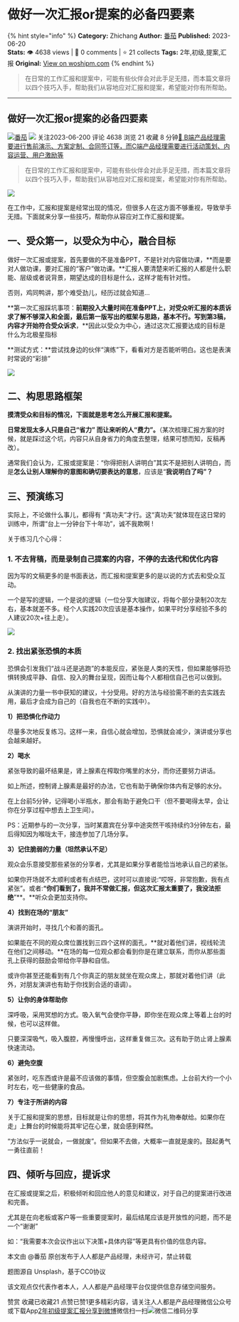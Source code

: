 # 做好一次汇报or提案的必备四要素
{% hint style="info" %}
**Category:** Zhichang
**Author:** [番茄](https://www.woshipm.com/u/1354691)
**Published:** 2023-06-20  
**Stats:** 👁️ 4638 views | 💬 0 comments | ⭐ 21 collects
**Tags:** 2年,初级,提案,汇报
**Original:** [View on woshipm.com](https://www.woshipm.com/zhichang/5708794.html)
{% endhint %}
> 在日常的工作汇报和提案中，可能有些伙伴会对此手足无措，而本篇文章将以四个技巧入手，帮助我们从容地应对汇报和提案，希望能对你有所帮助。

---

## 做好一次汇报or提案的必备四要素

[![](https://static.woshipm.com/APP_U_202207_20220707124517_5146.jpeg?imageView2/1/w/72/h/72/q/100)](https://www.woshipm.com/u/1354691)[番茄](https://www.woshipm.com/u/1354691) ![](https://static.woshipm.com/tag/1101_1@2x.png) 关注2023-06-200 评论 4638 浏览 21 收藏 8 分钟[🔗 B端产品经理需要进行售前演示、方案定制、合同签订等，而C端产品经理需要进行活动策划、内容运营、用户激励等](https://ke.qidianla.com/courses/bcpm)

> 在日常的工作汇报和提案中，可能有些伙伴会对此手足无措，而本篇文章将以四个技巧入手，帮助我们从容地应对汇报和提案，希望能对你有所帮助。

![](https://image.woshipm.com/2023/04/14/ad7c36de-daa1-11ed-af94-00163e0b5ff3.png)

在工作中，汇报和提案是经常出现的情况，但很多人在这方面不够重视，导致举手无措。下面就来分享一些技巧，帮助你从容应对工作汇报和提案。

## 一、受众第一，以受众为中心，融合目标

做好一次汇报或提案，首先要做的不是准备PPT，不是针对内容做功课，**而是要对人做功课，要对汇报的“客户”做功课。**汇报人要清楚来听汇报的人都是什么职能、层级或者说背景，期望达成的目标是什么，这样才能有针对性。

否则，鸡同鸭讲，那个难受劲儿，经历过就会知道…

**第一次汇报踩坑事项：**前期投入大量时间在准备PPT上，对受众听汇报的本质诉求了解不够深入和全面，最后第一版写出的框架与思路，基本不行。写到第3稿，内容才开始符合受众诉求**，**因此以受众为中心，通过这次汇报要达成的目标是什么为北极星指标

**测试方式：**尝试找身边的伙伴“演练”下，看看对方是否能听明白。这也是表演时常说的“彩排”

![](https://image.woshipm.com/wp-files/2022/12/SQamstpiq1Ler7nAq04T.png)

## 二、构思思路框架

**摸清受众和目标的情况，下面就是思考怎么开展汇报和提案。**

**日常发现太多人只是自己“省力” 而让来听的人“费力”。**（某次梳理汇报方案的时候，就是踩过这个坑，内容只从自身省力的角度去整理，结果可想而知，反稿再改）。

通常我们会认为，汇报或提案是：“你得把别人讲明白”其实不是把别人讲明白，而是**怎么让别人理解你的意图和确切要表达的意思**，应该是“**我说明白了吗”？**

## 三、预演练习

实际上，不论做什么事儿，都得有 “真功夫”才行。这“真功夫”就体现在这日常的训练中，所谓“台上一分钟台下十年功”，诚不我欺啊 !

关于练习几个心得：

### 1\. 不去背稿，而是录制自己提案的内容，不停的去迭代和优化内容

因为写的文稿更多的是书面表达，而汇报和提案更多的是以说的方式去和受众互动。

一个是写的逻辑，一个是说的逻辑（一位分享大咖建议，将每个部分录制20次左右，基本就差不多。经个人实践20次应该是基本操作，如果平时分享经验不多的人建议20次+往上走）。

![](https://image.woshipm.com/wp-files/2022/12/c2PLS2PvdryDXsOJBxUc.png)

### 2\. 找出紧张恐惧的本质

恐惧会引发我们“战斗还是逃跑”的本能反应，紧张是人类的天性，但如果能够将恐惧转换成平静、自信、投入的舞台呈现，因而让每个人都相信自己也可以做到。

从演讲的力量一书中获知的建议，十分受用。好的方法与经验需不断的去实践去用，最后才会成为自己的（自我也在不断的实践中）。

**1）把恐惧化作动力**

尽量多次地反复练习。这样一来，自信心就会增加，恐惧就会减少，演讲或分享也会越来越好。

**2）喝水**

紧张导致的最坏结果是，肾上腺素在榨取你嘴里的水分，而你还要努力讲话。

如上所述，控制肾上腺素是最好的办法，它也有助于确保你体内有足够的水分。

在上台前5分钟，记得喝小半瓶水，那会有助于避免口干（但不要喝得太早，会让你在分享过程中想去上卫生间）。

PS：近期参与的一次分享，当时某嘉宾在分享中途突然干咳持续约3分钟左右，最后得知因为喉咙太干，接连参加了几场分享。

**3）记住脆弱的力量（坦然承认不足）**

观众会乐意接受那些紧张的分享者，尤其是如果分享者能恰当地承认自己的紧张。

如果你开场就不太顺利或者有点结巴，这时可以直接说:“哎呀，非常抱歉，我有点紧张”。或者:**“你们看到了，我并不常做汇报，但这次汇报太重要了，我没法拒绝**”**。**听众会更加支持你。

**4）找到在场的“朋友”**

演讲开始时，寻找几个和善的面孔。

如果能在不同的观众席位置找到三四个这样的面孔，**就对着他们讲，视线轮流在他们之间移动。**在场的每一位观众都会看到你是在建立联系，而你从那些面孔上获得的鼓励会带给你平静和自信。

或许你甚至还能看到有几个你真正的朋友就坐在观众席上，那就对着他们讲（此外，对朋友演讲也有助于你找到合适的语调）。

**5）让你的身体帮助你**

深呼吸，采用冥想的方式。吸入氧气会使你平静，即你坐在观众席上等着上台的时候，也可以这样做。

只要深深吸气，吸入腹腔，再慢慢呼出，这样重复做三次。这有助于防止肾上腺素快速流动。

**6）避免空腹**

紧张时，吃东西或许是最不应该做的事情，但空腹会加剧焦虑。上台前大约一个小时左右，吃一些健康的食品。

**7）专注于所讲的内容**

关于汇报和提案的思想，目标就是让你的思想，将其作为礼物奉献给。如果你在走」上舞台的时候能将其牢记在心里，就会感到释然。

“方法似乎一说就会，一做就废”。但如果不去做，大概率一直就是废的。鼓起勇气一勇往直前！

## 四、倾听与回应，提诉求

在汇报或提案之后，积极倾听和回应他人的意见和建议，对于自己的提案进行改进和完善。

尤其是在向老板或客户等一些重要提案时，最后结尾应该是开放性的问题，而不是一个“谢谢”

如：“我需要本次会议作出以下决策+具体内容”等更具有价值的信息内容。

本文由 @番茄 原创发布于人人都是产品经理，未经许可，禁止转载

题图源自 Unsplash，基于CC0协议

该文观点仅代表作者本人，人人都是产品经理平台仅提供信息存储空间服务。

赞赏 收藏已收藏21 点赞已赞1更多精彩内容，请关注人人都是产品经理微信公众号或下载App[2年](https://www.woshipm.com/tag/2%e5%b9%b4)[初级](https://www.woshipm.com/tag/%e5%88%9d%e7%ba%a7)[提案](https://www.woshipm.com/tag/%e6%8f%90%e6%a1%88)[汇报](https://www.woshipm.com/tag/%e6%b1%87%e6%8a%a5)[分享到微博](https://service.weibo.com/share/share.php?appkey=2775287854&title=做好一次汇报or提案的必备四要素&url=https://www.woshipm.com/zhichang/5708794.html&pic=https://image.woshipm.com/2023/04/14/ad7c36de-daa1-11ed-af94-00163e0b5ff3.png)微信扫一扫![微信二维码](https://api.pwmqr.com/qrcode/create/?url=https://www.woshipm.com/zhichang/5708794.html)分享